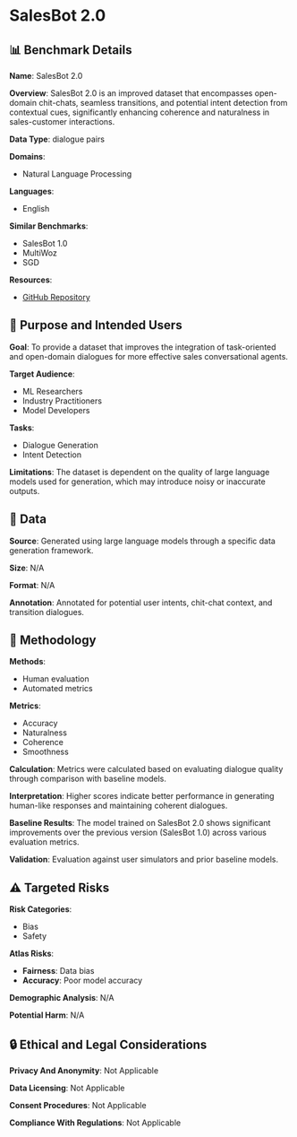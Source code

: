 # SalesBot 2.0

## 📊 Benchmark Details

**Name**: SalesBot 2.0

**Overview**: SalesBot 2.0 is an improved dataset that encompasses open-domain chit-chats, seamless transitions, and potential intent detection from contextual cues, significantly enhancing coherence and naturalness in sales-customer interactions.

**Data Type**: dialogue pairs

**Domains**:
- Natural Language Processing

**Languages**:
- English

**Similar Benchmarks**:
- SalesBot 1.0
- MultiWoz
- SGD

**Resources**:
- [GitHub Repository](https://github.com/MiuLab/SalesAgent)

## 🎯 Purpose and Intended Users

**Goal**: To provide a dataset that improves the integration of task-oriented and open-domain dialogues for more effective sales conversational agents.

**Target Audience**:
- ML Researchers
- Industry Practitioners
- Model Developers

**Tasks**:
- Dialogue Generation
- Intent Detection

**Limitations**: The dataset is dependent on the quality of large language models used for generation, which may introduce noisy or inaccurate outputs.

## 💾 Data

**Source**: Generated using large language models through a specific data generation framework.

**Size**: N/A

**Format**: N/A

**Annotation**: Annotated for potential user intents, chit-chat context, and transition dialogues.

## 🔬 Methodology

**Methods**:
- Human evaluation
- Automated metrics

**Metrics**:
- Accuracy
- Naturalness
- Coherence
- Smoothness

**Calculation**: Metrics were calculated based on evaluating dialogue quality through comparison with baseline models.

**Interpretation**: Higher scores indicate better performance in generating human-like responses and maintaining coherent dialogues.

**Baseline Results**: The model trained on SalesBot 2.0 shows significant improvements over the previous version (SalesBot 1.0) across various evaluation metrics.

**Validation**: Evaluation against user simulators and prior baseline models.

## ⚠️ Targeted Risks

**Risk Categories**:
- Bias
- Safety

**Atlas Risks**:
- **Fairness**: Data bias
- **Accuracy**: Poor model accuracy

**Demographic Analysis**: N/A

**Potential Harm**: N/A

## 🔒 Ethical and Legal Considerations

**Privacy And Anonymity**: Not Applicable

**Data Licensing**: Not Applicable

**Consent Procedures**: Not Applicable

**Compliance With Regulations**: Not Applicable
